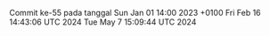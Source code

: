 Commit ke-55 pada tanggal Sun Jan 01 14:00 2023 +0100
Fri Feb 16 14:43:06 UTC 2024
Tue May  7 15:09:44 UTC 2024
